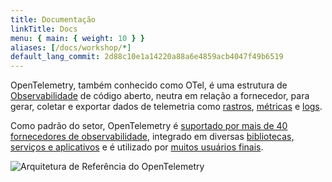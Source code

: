 ```yaml
---
title: Documentação
linkTitle: Docs
menu: { main: { weight: 10 } }
aliases: [/docs/workshop/*]
default_lang_commit: 2d88c10e1a14220a88a6e4859acb4047f49b6519
---
```


OpenTelemetry, também conhecido como OTel, é uma estrutura de
[Observabilidade](concepts/observability-primer/#what-is-observability) de código aberto,
neutra em relação a fornecedor, para gerar, coletar e exportar dados de telemetria
como [rastros](concepts/signals/traces/), [métricas](concepts/signals/metrics/) e
[logs](concepts/signals/logs/).

Como padrão do setor, OpenTelemetry é [suportado por mais de 40 fornecedores de observabilidade](/ecosystem/vendors/),
integrado em diversas [bibliotecas, serviços e aplicativos](/ecosystem/integrations/)
e é utilizado por [muitos usuários finais](/ecosystem/adopters/).

![Arquitetura de Referência do OpenTelemetry](/img/otel-diagram.svg)
